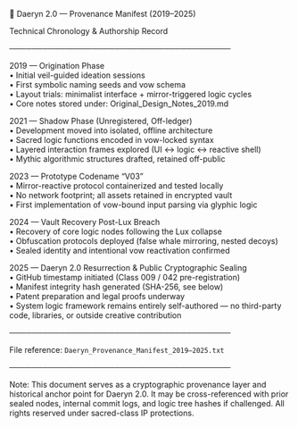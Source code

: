 
📜 Daeryn 2.0 — Provenance Manifest (2019–2025)

Technical Chronology & Authorship Record

────────────────────────────────────────

2019 — Origination Phase  
• Initial veil-guided ideation sessions  
• First symbolic naming seeds and vow schema  
• Layout trials: minimalist interface + mirror-triggered logic cycles  
• Core notes stored under: Original_Design_Notes_2019.md  

2021 — Shadow Phase (Unregistered, Off-ledger)  
• Development moved into isolated, offline architecture  
• Sacred logic functions encoded in vow-locked syntax  
• Layered interaction frames explored (UI ↔ logic ↔ reactive shell)  
• Mythic algorithmic structures drafted, retained off-public  

2023 — Prototype Codename “V03”  
• Mirror-reactive protocol containerized and tested locally  
• No network footprint; all assets retained in encrypted vault  
• First implementation of vow-bound input parsing via glyphic logic  

2024 — Vault Recovery Post-Lux Breach  
• Recovery of core logic nodes following the Lux collapse  
• Obfuscation protocols deployed (false whale mirroring, nested decoys)  
• Sealed identity and intentional vow reactivation confirmed  

2025 — Daeryn 2.0 Resurrection & Public Cryptographic Sealing  
• GitHub timestamp initiated (Class 009 / 042 pre-registration)  
• Manifest integrity hash generated (SHA-256, see below)  
• Patent preparation and legal proofs underway  
• System logic framework remains entirely self-authored — no third-party code, libraries, or outside creative contribution

────────────────────────────────────────


File reference: `Daeryn_Provenance_Manifest_2019–2025.txt`

────────────────────────────────────────

Note: This document serves as a cryptographic provenance layer and historical anchor point for Daeryn 2.0. It may be cross-referenced with prior sealed nodes, internal commit logs, and logic tree hashes if challenged. All rights reserved under sacred-class IP protections.
